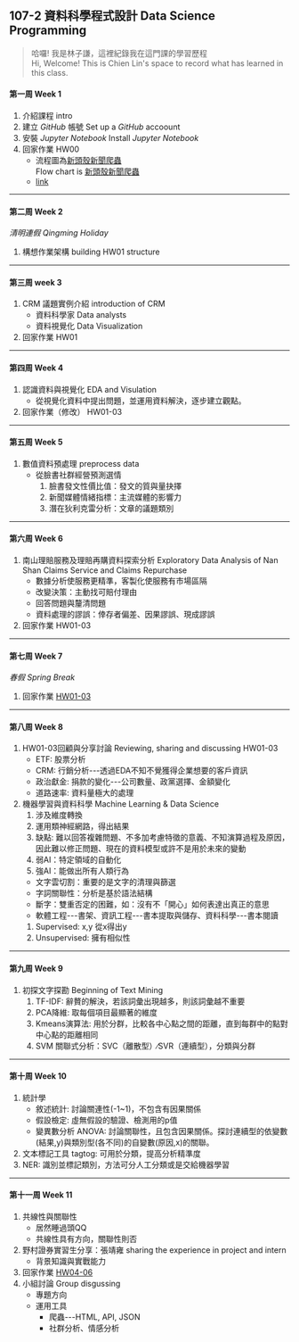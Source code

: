 ## 107-2 資料科學程式設計 Data Science Programming

> 哈囉! 我是林子謙，這裡紀錄我在這門課的學習歷程   
 Hi, Welcome! This is Chien Lin's space to record what has learned in this class.


#### **第一周 Week 1**
   1. 介紹課程 intro
   2. 建立 *GitHub* 帳號  Set up a *GitHub* accoount
   3. 安裝 *Jupyter Notebook*  Install *Jupyter Notebook*
   4. 回家作業 HW00
      - 流程圖為[新頭殼新聞爬蟲](https://github.com/MiccWan/Political-News-Analysis/blob/master/crawler/new_talk_crawler.ipynb)  
      Flow chart is [新頭殼新聞爬蟲](https://github.com/MiccWan/Political-News-Analysis/blob/master/crawler/new_talk_crawler.ipynb)
      - [link](https://github.com/AtwoLin/DataScienceProgramming/blob/master/HW00/HW00.png)
___
#### **第二周 Week 2**
*清明連假 Qingming Holiday*   
   1. 構想作業架構 building HW01 structure 
___
#### **第三周 week 3**   
   1. CRM 議題實例介紹  introduction of CRM 
       - 資料科學家 Data analysts
       - 資料視覺化 Data Visualization
   2. 回家作業 HW01
___
#### **第四周 Week 4** 
   1. 認識資料與視覺化 EDA and Visulation
       - 從視覺化資料中提出問題，並運用資料解決，逐步建立觀點。
   2. 回家作業（修改） HW01-03
___
#### **第五周 Week 5**
   1. 數值資料預處理 preprocess data
      - 從臉書社群經營預測選情   
         1. 臉書發文性價比值：發文的質與量抉擇   
         2. 新聞媒體情緒指標：主流媒體的影響力   
         3. 潛在狄利克雷分析：文章的議題類別
___
#### **第六周 Week 6**   
   1. 南山理賠服務及理賠再購資料探索分析 Exploratory Data Analysis of Nan Shan Claims Service and Claims Repurchase
       - 數據分析使服務更精準，客製化使服務有市場區隔
       - 改變決策：主動找可賠付理由
       - 回答問題與釐清問題
       - 資料處理的謬誤：倖存者偏差、因果謬誤、現成謬誤
   2. 回家作業 HW01-03
___
#### **第七周 Week 7**
*春假 Spring Break*   
   1. 回家作業 [HW01-03](https://github.com/AtwoLin/DataScienceProgramming/blob/master/HW01-03/HomeWork.ipynb)
___
#### **第八周 Week 8**
   1. HW01-03回顧與分享討論 Reviewing, sharing and discussing HW01-03
      - ETF: 股票分析
      - CRM: 行銷分析---透過EDA不知不覺獲得企業想要的客戶資訊
      - 政治獻金: 捐款的變化---公司數量、政黨選擇、金額變化
      - 道路速率: 資料量極大的處理
   2. 機器學習與資料科學 Machine Learning & Data Science
      1. 涉及維度轉換
      2. 運用類神經網路，得出結果
      3. 缺點: 難以回答複雜問題、不多加考慮特徵的意義、不知演算過程及原因，因此難以修正問題、現在的資料模型或許不是用於未來的變動
      4. 弱AI：特定領域的自動化
      5. 強AI：能做出所有人類行為
      - 文字雲切割：重要的是文字的清理與篩選
      - 字詞關聯性：分析是基於語法結構
      - 斷字：雙重否定的困難，如：沒有不「開心」如何表達出真正的意思
      - 軟體工程---書架、資訊工程---書本提取與儲存、資料科學---書本閱讀
      1. Supervised: x,y 從x得出y
      2. Unsupervised: 擁有相似性
___
#### **第九周 Week 9**
   1. 初探文字探勘 Beginning of Text Mining
      1. TF-IDF: 辭贅的解決，若該詞彙出現越多，則該詞彙越不重要
      2. PCA降維: 取每個項目最顯著的維度
      3. Kmeans演算法: 用於分群，比較各中心點之間的距離，直到每群中的點對中心點的距離相同
      4. SVM 關聯式分析：SVC（離散型）∕SVR（連續型），分類與分群
___
#### **第十周 Week 10**
   1. 統計學
      - 敘述統計: 討論關連性(-1~1)，不包含有因果關係
      - 假設檢定: 虛無假設的驗證、檢測用的p值
      - 變異數分析 ANOVA: 討論關聯性，且包含因果關係。探討連續型的依變數(結果,y)與類別型(各不同)的自變數(原因,x)的關聯。 
   2. 文本標記工具 tagtog: 可用於分類，提高分析精準度
   3. NER: 識別並標記類別，方法可分人工分類或是交給機器學習
___
#### **第十一周 Week 11**
   1. 共線性與關聯性
      - 居然睡過頭QQ
      - 共線性具有方向，關聯性則否
   2. 野村證券實習生分享：張靖雍 sharing the experience in project and intern
      - 背景知識與實戰能力
   3. 回家作業 [HW04-06](https://github.com/AtwoLin/DataScienceProgramming/blob/master/HW04-06.ipynb)
   4. 小組討論 Group disgussing
      - 專題方向
      - 運用工具
         - 爬蟲---HTML, API, JSON
         - 社群分析、情感分析
